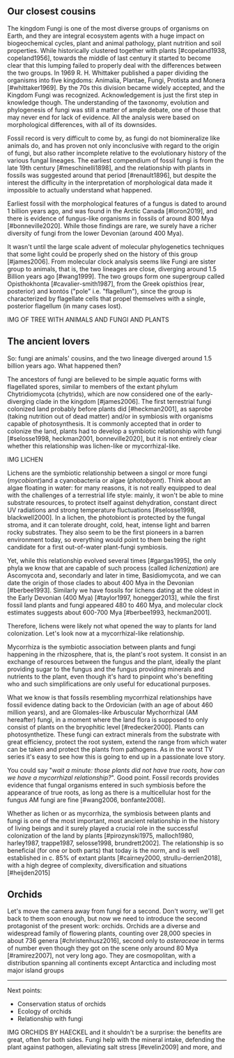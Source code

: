 ## Our closest cousins

The kingdom Fungi is one of the most diverse groups of organisms on Earth, and they are integral ecosystem agents with a huge impact on biogeochemical cycles, plant and animal pathology, plant nutrition and soil properties.
While historically clustered together with plants [#copeland1938, copeland1956], towards the middle of last century it started to become clear that this lumping failed to properly deal with the differences between the two groups. In 1969 R. H. Whittaker published a paper dividing the organisms into five kingdoms: Animalia, Plantae, Fungi, Protista and Monera [#whittaker1969]. By the 70s this division became widely accepted, and the Kingdom Fungi was recognized.
Acknowledgement is just the first step in knowledge though. The understanding of the taxonomy, evolution and phylogenesis of fungi was still a matter of ample debate, one of those that may never end for lack of evidence. All the analysis were based on morphological differences, with all of its downsides.

Fossil record is very difficult to come by, as fungi do not biomineralize like animals do, and has proven not only inconclusive with regard to the origin of fungi, but also rather incomplete relative to the evolutionary history of the various fungal lineages. The earliest compendium of fossil fungi is from the late 19th century [#meschinelli1898], and the relationship with plants in fossils was suggested around that period [#renault1896], but despite the interest the difficulty in the interpretation of morphological data made it impossible to actually understand what happened.

Earliest fossil with the morphological features of a fungus is dated to around 1 billion years ago, and was found in the Arctic Canada [#loron2019], and there is evidence of fungus-like organisms in fossils of around 800 Mya [#bonneville2020]. While those findings are rare, we surely have a richer diversity of fungi from the lower Devonian (around 400 Mya).

It wasn't until the large scale advent of molecular phylogenetics techniques that some light could be properly shed on the history of this group [#james2006].
From molecular clock analysis seems like Fungi are sister group to animals, that is, the two lineages are close, diverging around 1.5 Billion years ago [#wang1999]. The two groups form one supergroup called Opisthokhonta [#cavalier-smith1987], from the Greek opísthios (rear, posterior) and kontós ("pole" i.e. "flagellum"), since the group is characterized by flagellate cells that propel themselves with a single, posterior flagellum (in many cases lost).

IMG OF TREE WITH ANIMALS AND FUNGI AND PLANTS


## The ancient lovers

So: fungi are animals' cousins, and the two lineage diverged around 1.5 billion years ago. What happened then?

The ancestors of fungi are believed to be simple aquatic forms with flagellated spores, similar to members of the extant phylum Chytridiomycota (chytrids), which are now considered one of the early-diverging clade in the kingdom [#james2006]. The first terrestrial fungi colonized land probably before plants did [#heckman2001], as saprobe (taking nutrition out of dead matter) and/or in symbiosis with organisms capable of photosynthesis. 
It is commonly accepted that in order to colonize the land, plants had to develop a symbiotic relationship with fungi [#selosse1998, heckman2001, bonneville2020], but it is not entirely clear whether this relationship was lichen-like or mycorrhizal-like.


IMG LICHEN 

Lichens are the symbiotic relationship between a singol or more fungi (*mycobiont*)and a cyanobacteria or algae (*photobyont*). Think about an algae floating in water: for many reasons, it is not really equipped to deal with the challenges of a terrestrial life style: mainly, it won't be able to mine substrate resources, to protect itself against dehydration, constant direct UV radiations and strong temperature fluctuations [#selosse1998, blackwell2000]. In a lichen, the photobiont is protected by the fungal stroma, and it can tolerate drought, cold, heat, intense light and barren rocky substrates. They also seem to be the first pioneers in a barren environment today, so everything would point to them being the right candidate for a first out-of-water plant-fungi symbiosis. 

Yet, while this relationship evolved several times [#gargas1995], the only phyla we know that are capable of such process (called _lichenization_) are Ascomycota and, secondarly and later in time, Basidiomycota, and we can date the origin of those clades to about 400 Mya in the Devonian [#berbee1993]. Similarly we have fossils for lichens dating at the oldest in the Early Devonian (400 Mya) [#taylor1997, honegger2013], while the first fossil land plants and fungi appeared 480 to 460 Mya, and molecular clock estimates suggests about 600-700 Mya [#berbee1993, heckman2001]. 

Therefore, lichens were likely not what opened the way to plants for land colonization. Let's look now at a mycorrhizal-like relationship.

Mycorrhiza is the symbiotic association between plants and fungi happening in the rhizosphere, that is, the plant's root system. It consist in an exchange of resources between the fungus and the plant, ideally the plant providing sugar to the fungus and the fungus providing minerals and nutrients to the plant, even though it's hard to pinpoint who's benefiting who and such simplifications are only useful for educational purposes.

What we know is that fossils resembling mycorrhizal relationships have fossil evidence dating back to the Ordovician (with an age of about 460 million years), and are Glomales-like Arbuscular Mychorrhizal (AM hereafter) fungi, in a moment where the land flora is supposed to only consist of plants on the bryophitic level [#redecker2000]. Plants can photosynthetize. These fungi can extract minerals from the substrate with great efficiency, protect the root system, extend the range from which water can be taken and protect the plants from pathogens.
As in the worst TV series it's easy to see how this is going to end up in a passionate love story.

You could say "*wait a minute: those plants did not have true roots, how can we have a mycorrhizal relationship?*". Good point. Fossil records provides evidence that fungal organisms entered in such symbiosis before the appearance of true roots, as long as there is a multicellular host for the fungus AM fungi are fine [#wang2006, bonfante2008].

Whether as lichen or as mycorrhiza, the symbiosis between plants and fungi is one of the most important, most ancient relationship in the history of living beings and it surely played a crucial role in the successful colonization of the land by plants [#pirozynski1975, malloch1980, harley1987, trappe1987, selosse1998, brundrett2002]. The relationship is so beneficial (for one or both parts) that today is the norm, and is well established in c. 85% of extant plants [#cairney2000, strullu-derrien2018], with a high degree of complexity, diversification and situations [#heijden2015]

## Orchids
Let's move the camera away from fungi for a second. Don't worry, we'll get back to them soon enough, but now we need to introduce the second protagonist of the present work: orchids.
Orchids are a diverse and widespread family of flowering plants, counting over 28,000 species in about 736 genera [#christenhusz2016], second only to _asteraceae_ in terms of number even though they got on the scene only around 80 Mya [#ramirez2007], not very long ago. They are cosmopolitan, with a distribution spanning all continents except Antarctica and including most major island groups

-----

Next points:

* Conservation status of orchids
* Ecology of orchids
* Relationship with fungi

IMG ORCHIDS BY HAECKEL
 and it shouldn't be a surprise: the benefits are great, often for both sides. Fungi help with the mineral intake, defending the plant against pathogen, alleviating salt stress [#evelin2009] and more, and





